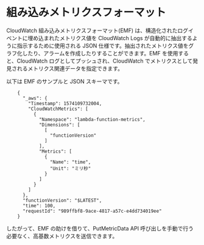 # 組み込みメトリクスフォーマット

CloudWatch 組み込みメトリクスフォーマット(EMF) は、構造化されたログイベントに埋め込まれたメトリクス値を CloudWatch Logs が自動的に抽出するように指示するために使用される JSON 仕様です。抽出されたメトリクス値をグラフ化したり、アラームを作成したりすることができます。EMF を使用すると、CloudWatch ログとしてプッシュされ、CloudWatch でメトリクスとして発見されるメトリクス関連データを指定できます。

以下は EMF のサンプルと JSON スキーマです。
```
	{
	  "_aws": {
	    "Timestamp": 1574109732004,
	    "CloudWatchMetrics": [
	      {
	        "Namespace": "lambda-function-metrics", 
	        "Dimensions": [
	          [
	            "functionVersion"
	          ]
	        ],
	        "Metrics": [
	          {
	            "Name": "time",
	            "Unit": "ミリ秒" 
	          }
	        ]
	      }
	    ]
	  },
	  "functionVersion": "$LATEST",
	  "time": 100,
	  "requestId": "989ffbf8-9ace-4817-a57c-e4dd734019ee"
	}
```
したがって、EMF の助けを借りて、PutMetricData API 呼び出しを手動で行う必要なく、高基数メトリクスを送信できます。
